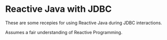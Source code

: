 # Reactive Java with JDBC

These are some recepies for using Reactive Java during JDBC interactions.

Assumes a fair understanding of Reactive Programming. <END>
